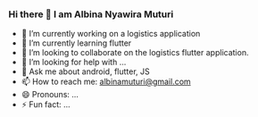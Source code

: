 ### Hi there 👋 I am Albina Nyawira Muturi



- 🔭 I’m currently working on a logistics application
- 🌱 I’m currently learning flutter
- 👯 I’m looking to collaborate on the logistics flutter application.
- 🤔 I’m looking for help with ...
- 💬 Ask me about android, flutter, JS
- 📫 How to reach me: albinamuturi@gmail.com
- 😄 Pronouns: ...
- ⚡ Fun fact: ...

